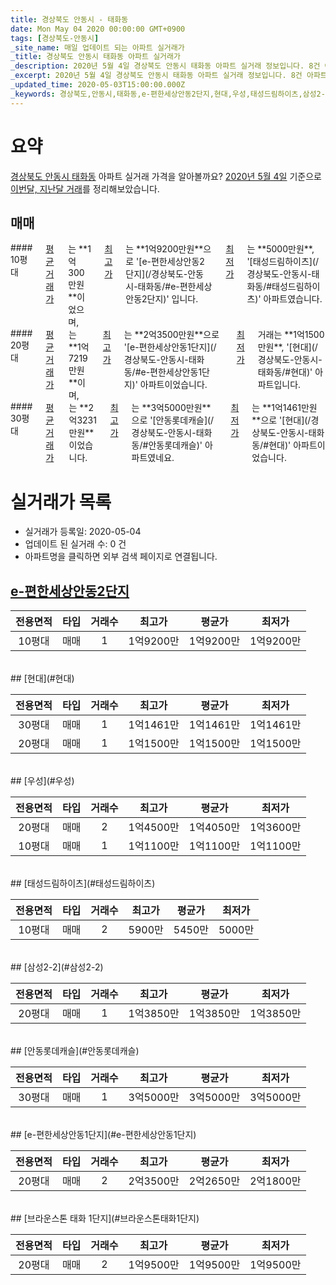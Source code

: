 ```yaml
---
title: 경상북도 안동시 - 태화동
date: Mon May 04 2020 00:00:00 GMT+0900
tags: [경상북도-안동시]
_site_name: 매일 업데이트 되는 아파트 실거래가
_title: 경상북도 안동시 태화동 아파트 실거래가
_description: 2020년 5월 4일 경상북도 안동시 태화동 아파트 실거래 정보입니다. 8건 아파트 정보가 있습니다.
_excerpt: 2020년 5월 4일 경상북도 안동시 태화동 아파트 실거래 정보입니다. 8건 아파트 정보가 있습니다.
_updated_time: 2020-05-03T15:00:00.000Z
_keywords: 경상북도,안동시,태화동,e-편한세상안동2단지,현대,우성,태성드림하이츠,삼성2-2,안동롯데캐슬,e-편한세상안동1단지,브라운스톤 태화 1단지
---
```





# 요약
<ins>경상북도 안동시 태화동</ins> 아파트 실거래 가격을 알아볼까요? <ins>2020년 5월 4일</ins> 기준으로 <ins>이번달, 지난달 거래</ins>를 정리해보았습니다.

## 매매
<div class="container">
<div class="six columns" markdown="1">
#### 10평대
<ins>평균 거래가</ins>는 **1억300만원**이었으며, <ins>최고가</ins>는 **1억9200만원**으로 '[e-편한세상안동2단지](/경상북도-안동시-태화동/#e-편한세상안동2단지)' 입니다. <ins>최저가</ins>는 **5000만원**, '[태성드림하이츠](/경상북도-안동시-태화동/#태성드림하이츠)' 아파트였습니다.
</div>
<div class="six columns" markdown="1">
#### 20평대
<ins>평균 거래가</ins>는 **1억7219만원**이며, <ins>최고가</ins>는 **2억3500만원**으로 '[e-편한세상안동1단지](/경상북도-안동시-태화동/#e-편한세상안동1단지)' 아파트이었습니다. <ins>최저가</ins> 거래는 **1억1500만원**, '[현대](/경상북도-안동시-태화동/#현대)' 아파트입니다.
</div>
</div>
<div class="container">
<div class="twelve columns" markdown="1">
#### 30평대
<ins>평균 거래가</ins>는 **2억3231만원**이었습니다. <ins>최고가</ins>는 **3억5000만원**으로 '[안동롯데캐슬](/경상북도-안동시-태화동/#안동롯데캐슬)' 아파트였네요. <ins>최저가</ins>는 **1억1461만원**으로 '[현대](/경상북도-안동시-태화동/#현대)' 아파트이었습니다.
</div>
</div>



# 실거래가 목록
- 실거래가 등록일: 2020-05-04
- 업데이트 된 실거래 수: 0 건
- 아파트명을 클릭하면 외부 검색 페이지로 연결됩니다.

## [e-편한세상안동2단지](#e-편한세상안동2단지)

|전용면적|타입|거래수|최고가|평균가|최저가|
|:---:|:---:|:---:|:---:|:---:|:---:|
|10평대|<span class="deal-type-1">매매</span>|1|1억9200만|1억9200만|1억9200만|

<br/>
## [현대](#현대)

|전용면적|타입|거래수|최고가|평균가|최저가|
|:---:|:---:|:---:|:---:|:---:|:---:|
|30평대|<span class="deal-type-1">매매</span>|1|1억1461만|1억1461만|1억1461만|
|20평대|<span class="deal-type-1">매매</span>|1|1억1500만|1억1500만|1억1500만|

<br/>
## [우성](#우성)

|전용면적|타입|거래수|최고가|평균가|최저가|
|:---:|:---:|:---:|:---:|:---:|:---:|
|20평대|<span class="deal-type-1">매매</span>|2|1억4500만|1억4050만|1억3600만|
|10평대|<span class="deal-type-1">매매</span>|1|1억1100만|1억1100만|1억1100만|

<br/>
## [태성드림하이츠](#태성드림하이츠)

|전용면적|타입|거래수|최고가|평균가|최저가|
|:---:|:---:|:---:|:---:|:---:|:---:|
|10평대|<span class="deal-type-1">매매</span>|2|5900만|5450만|5000만|

<br/>
## [삼성2-2](#삼성2-2)

|전용면적|타입|거래수|최고가|평균가|최저가|
|:---:|:---:|:---:|:---:|:---:|:---:|
|20평대|<span class="deal-type-1">매매</span>|1|1억3850만|1억3850만|1억3850만|

<br/>
## [안동롯데캐슬](#안동롯데캐슬)

|전용면적|타입|거래수|최고가|평균가|최저가|
|:---:|:---:|:---:|:---:|:---:|:---:|
|30평대|<span class="deal-type-1">매매</span>|1|3억5000만|3억5000만|3억5000만|

<br/>
## [e-편한세상안동1단지](#e-편한세상안동1단지)

|전용면적|타입|거래수|최고가|평균가|최저가|
|:---:|:---:|:---:|:---:|:---:|:---:|
|20평대|<span class="deal-type-1">매매</span>|2|2억3500만|2억2650만|2억1800만|

<br/>
## [브라운스톤 태화 1단지](#브라운스톤태화1단지)

|전용면적|타입|거래수|최고가|평균가|최저가|
|:---:|:---:|:---:|:---:|:---:|:---:|
|20평대|<span class="deal-type-1">매매</span>|2|1억9500만|1억9500만|1억9500만|

<br/>



